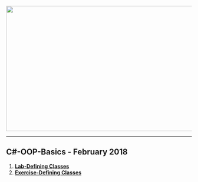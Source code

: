 <a href="#"><img src="https://i.imgur.com/dthJQtE.png"  width="1000" height="340"></img></a>

---
## <b>C#-OOP-Basics - February 2018</b>
1.  [**Lab-Defining Classes**](https://github.com/IvayloIV/CSharp-OOP-Basics/tree/master/C%23-OOP-Basics-February-2018/Lab-Defining_Classes)
2.  [**Exercise-Defining Classes**](https://github.com/IvayloIV/CSharp-OOP-Basics/tree/master/C%23-OOP-Basics-February-2018/Exercise-Defining_Classes)
